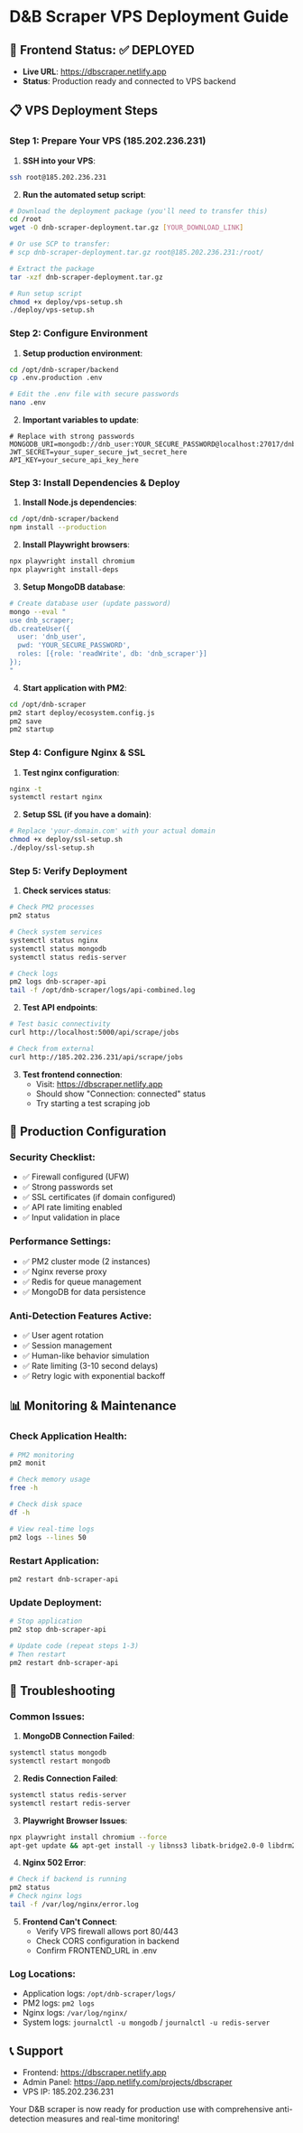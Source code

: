 # D&B Scraper VPS Deployment Guide

## 🚀 Frontend Status: ✅ DEPLOYED
- **Live URL**: https://dbscraper.netlify.app
- **Status**: Production ready and connected to VPS backend

## 📋 VPS Deployment Steps

### Step 1: Prepare Your VPS (185.202.236.231)

1. **SSH into your VPS**:
```bash
ssh root@185.202.236.231
```

2. **Run the automated setup script**:
```bash
# Download the deployment package (you'll need to transfer this)
cd /root
wget -O dnb-scraper-deployment.tar.gz [YOUR_DOWNLOAD_LINK]

# Or use SCP to transfer:
# scp dnb-scraper-deployment.tar.gz root@185.202.236.231:/root/

# Extract the package
tar -xzf dnb-scraper-deployment.tar.gz

# Run setup script
chmod +x deploy/vps-setup.sh
./deploy/vps-setup.sh
```

### Step 2: Configure Environment

1. **Setup production environment**:
```bash
cd /opt/dnb-scraper/backend
cp .env.production .env

# Edit the .env file with secure passwords
nano .env
```

2. **Important variables to update**:
```env
# Replace with strong passwords
MONGODB_URI=mongodb://dnb_user:YOUR_SECURE_PASSWORD@localhost:27017/dnb_scraper
JWT_SECRET=your_super_secure_jwt_secret_here
API_KEY=your_secure_api_key_here
```

### Step 3: Install Dependencies & Deploy

1. **Install Node.js dependencies**:
```bash
cd /opt/dnb-scraper/backend
npm install --production
```

2. **Install Playwright browsers**:
```bash
npx playwright install chromium
npx playwright install-deps
```

3. **Setup MongoDB database**:
```bash
# Create database user (update password)
mongo --eval "
use dnb_scraper;
db.createUser({
  user: 'dnb_user',
  pwd: 'YOUR_SECURE_PASSWORD',
  roles: [{role: 'readWrite', db: 'dnb_scraper'}]
});
"
```

4. **Start application with PM2**:
```bash
cd /opt/dnb-scraper
pm2 start deploy/ecosystem.config.js
pm2 save
pm2 startup
```

### Step 4: Configure Nginx & SSL

1. **Test nginx configuration**:
```bash
nginx -t
systemctl restart nginx
```

2. **Setup SSL (if you have a domain)**:
```bash
# Replace 'your-domain.com' with your actual domain
chmod +x deploy/ssl-setup.sh
./deploy/ssl-setup.sh
```

### Step 5: Verify Deployment

1. **Check services status**:
```bash
# Check PM2 processes
pm2 status

# Check system services
systemctl status nginx
systemctl status mongodb
systemctl status redis-server

# Check logs
pm2 logs dnb-scraper-api
tail -f /opt/dnb-scraper/logs/api-combined.log
```

2. **Test API endpoints**:
```bash
# Test basic connectivity
curl http://localhost:5000/api/scrape/jobs

# Check from external
curl http://185.202.236.231/api/scrape/jobs
```

3. **Test frontend connection**:
   - Visit: https://dbscraper.netlify.app
   - Should show "Connection: connected" status
   - Try starting a test scraping job

## 🔧 Production Configuration

### Security Checklist:
- ✅ Firewall configured (UFW)
- ✅ Strong passwords set
- ✅ SSL certificates (if domain configured)
- ✅ API rate limiting enabled
- ✅ Input validation in place

### Performance Settings:
- ✅ PM2 cluster mode (2 instances)
- ✅ Nginx reverse proxy
- ✅ Redis for queue management
- ✅ MongoDB for data persistence

### Anti-Detection Features Active:
- ✅ User agent rotation
- ✅ Session management
- ✅ Human-like behavior simulation
- ✅ Rate limiting (3-10 second delays)
- ✅ Retry logic with exponential backoff

## 📊 Monitoring & Maintenance

### Check Application Health:
```bash
# PM2 monitoring
pm2 monit

# Check memory usage
free -h

# Check disk space
df -h

# View real-time logs
pm2 logs --lines 50
```

### Restart Application:
```bash
pm2 restart dnb-scraper-api
```

### Update Deployment:
```bash
# Stop application
pm2 stop dnb-scraper-api

# Update code (repeat steps 1-3)
# Then restart
pm2 restart dnb-scraper-api
```

## 🚨 Troubleshooting

### Common Issues:

1. **MongoDB Connection Failed**:
```bash
systemctl status mongodb
systemctl restart mongodb
```

2. **Redis Connection Failed**:
```bash
systemctl status redis-server
systemctl restart redis-server
```

3. **Playwright Browser Issues**:
```bash
npx playwright install chromium --force
apt-get update && apt-get install -y libnss3 libatk-bridge2.0-0 libdrm2
```

4. **Nginx 502 Error**:
```bash
# Check if backend is running
pm2 status
# Check nginx logs
tail -f /var/log/nginx/error.log
```

5. **Frontend Can't Connect**:
   - Verify VPS firewall allows port 80/443
   - Check CORS configuration in backend
   - Confirm FRONTEND_URL in .env

### Log Locations:
- Application logs: `/opt/dnb-scraper/logs/`
- PM2 logs: `pm2 logs`
- Nginx logs: `/var/log/nginx/`
- System logs: `journalctl -u mongodb` / `journalctl -u redis-server`

## 📞 Support

- Frontend: https://dbscraper.netlify.app
- Admin Panel: https://app.netlify.com/projects/dbscraper
- VPS IP: 185.202.236.231

Your D&B scraper is now ready for production use with comprehensive anti-detection measures and real-time monitoring!
